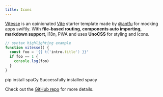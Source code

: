 ```yaml
---
title: Icons
---
```


[Vitesse](https://github.com/antfu/vitesse) is an opinionated [Vite](https://github.com/vitejs/vite) starter template made by [@antfu](https://github.com/antfu) for mocking apps swiftly. With **file-based routing**, **components auto importing**, **markdown support**, I18n, PWA and uses **UnoCSS** for styling and icons.

```js
// syntax highlighting example
function vitesse() {
  const foo = '{{ t('intro.title') }}'
  if foo == 1 {
    console.log(foo)
  }
}
```


<v-termynal class="nord-termynal" restartButton=true forwardButton=true lazy=true typeDelay=75 lineDelay=1000>
<vt-input>pip install spaCy</vt-input>
<vt-progress  progressChar=. progressDelay=54 />
<vt-text>Successfully installed spacy</vt-text>
</v-termynal>

<style scoped>
.nord-termynal {
  --vt-color-bg: #2e3440;
  --vt-color-text: #ECEFF4;
  --vt-color-text-subtle: #66738e;
  --vt-color-btn: #5E81AC;
  --vt-color-btn-hover: #81A1C1;
}
</style>

Check out the [GitHub repo](https://github.com/antfu/vitesse) for more details.
<TheIcons/>
